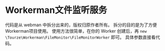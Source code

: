 # Workerman文件监听服务

代码是从 webman 中拆分出来的，版权归原作者所有。
拆分的目的是为了方便 Workerman项目使用。
使用方法很简单，在你的 Worker 创建后，再 `new \Tourze\Workerman\FileMonitor\FileMonitorWorker` 即可。
具体参数直接看代码。
